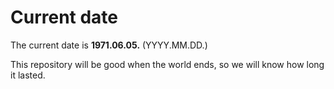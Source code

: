 # Current date

The current date is **1971.06.05.** (YYYY.MM.DD.)

This repository will be good when the world ends, so we will know how long it lasted.